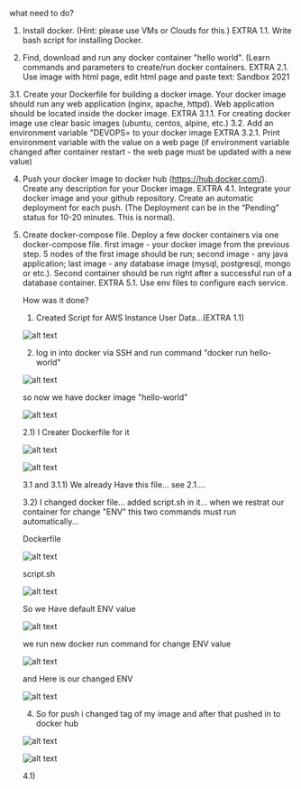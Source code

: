 what need to do?



1. Install docker. (Hint: please use VMs or Clouds  for this.) 
   EXTRA 1.1. Write bash script for installing Docker. 
 
2. Find, download and run any docker container "hello world". (Learn commands and parameters to create/run docker containers.
   EXTRA 2.1. Use image with html page, edit html page and paste text: <Username> Sandbox 2021
 
3.1. Create your Dockerfile for building a docker image. Your docker image should run any web application (nginx, apache, httpd). Web application should be located inside the docker image. 
     EXTRA 3.1.1. For creating docker image use clear basic images (ubuntu, centos, alpine, etc.)
3.2. Add an environment variable "DEVOPS=<username> to your docker image 
     EXTRA 3.2.1. Print environment variable with the value on a web page (if environment variable changed after container restart - the web page must be updated with a new value)
 
4. Push your docker image to docker hub (https://hub.docker.com/). Create any description for your Docker image. 
   EXTRA 4.1. Integrate your docker image and your github repository. Create an automatic deployment for each push. (The Deployment can be in the “Pending” status for 10-20 minutes. This is normal).
 
 
5.  Create docker-compose file. Deploy a few docker containers via one docker-compose file. 
      first image - your docker image from the previous step. 5 nodes of the first image should be run;
      second image - any java application;
      last image - any database image (mysql, postgresql, mongo or etc.).
      Second container should be run right after a successful run of a database container.
	  EXTRA 5.1. Use env files to configure each service.
    
    
    
    
    How was it done?
    
    
    1) Created Script for AWS Instance User Data...(EXTRA 1.1)
    
    
    ![alt text](https://s3.eu-west-1.amazonaws.com/by.bucket-exadel/t4-1.png)

    
	
    2) log in into docker via SSH and run command "docker run hello-world"
	
	
	![alt text](https://s3.eu-west-1.amazonaws.com/by.bucket-exadel/t4-2.png)
	
	
	so now we have docker image "hello-world"
	
	![alt text](https://s3.eu-west-1.amazonaws.com/by.bucket-exadel/t4-3.png)
	
	
	
	
	2.1) I Creater Dockerfile for it
	
	
	
	![alt text](https://s3.eu-west-1.amazonaws.com/by.bucket-exadel/t4-4.png)
	
	
	
	![alt text](https://s3.eu-west-1.amazonaws.com/by.bucket-exadel/t4-5.png)
	
	
	
	
	3.1 and 3.1.1) We already Have this file... see 2.1....
	
	
	
	
       3.2)  I changed docker file... added script.sh in it... when we restrat our container for change "ENV" this two commands must run automatically...
	
	
	Dockerfile
	
	
	![alt text](https://s3.eu-west-1.amazonaws.com/by.bucket-exadel/t4-6.png)
	
	
	script.sh
	
	![alt text](https://s3.eu-west-1.amazonaws.com/by.bucket-exadel/t4-7.png)
	
	
	
	So we Have default ENV value
	
	![alt text](https://s3.eu-west-1.amazonaws.com/by.bucket-exadel/t4-8.png)
	
	
	we run new docker run command for change ENV value
	
	
	![alt text](https://s3.eu-west-1.amazonaws.com/by.bucket-exadel/10.png)
	
	
	and Here is our changed ENV
	
	
	![alt text](https://s3.eu-west-1.amazonaws.com/by.bucket-exadel/t4-10.png)
	
	
	
	
	
	
	
	
	4) So for push i changed tag of my image and after that pushed in to docker hub
	
	
	![alt text](https://s3.eu-west-1.amazonaws.com/by.bucket-exadel/t4-11.png)
	
	
	
	
	
	![alt text](https://s3.eu-west-1.amazonaws.com/by.bucket-exadel/t4-12.png)
	
	
	
	
	
	
	4.1)
